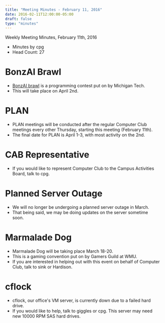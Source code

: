```yaml
---
title: "Meeting Minutes - February 11, 2016"
date: 2016-02-11T12:00:00-05:00
draft: false
type: "minutes"
---
```


Weekly Meeting Minutes, February 11th, 2016

- Minutes by cpg
- Head Count: 27

# BonzAI Brawl

- [BonzAI brawl](http://bonzai.cs.mtu.edu/) is a programming contest put on by Michigan Tech.  
- This will take place on April 2nd.

# PLAN

- PLAN meetings will be conducted after the regular Computer Club meetings every other Thursday, starting this meeting (February 11th).
- The final date for PLAN is April 1-3, with most activity on the 2nd.

# CAB Representative

- If you would like to represent Computer Club to the Campus Activities Board, talk to cpg.

# Planned Server Outage

- We will no longer be undergoing a planned server outage in March. 
- That being said, we may be doing updates on the server sometime soon.

# Marmalade Dog

- Marmalade Dog will be taking place March 18-20.
- This is a gaming convention put on by Gamers Guild at WMU.
- If you are interested in helping out with this event on behalf of Computer Club, talk to sink or Hardison.
 
# cflock

- cflock, our office's VM server, is currently down due to a failed hard drive.
- If you would like to help, talk to giggles or cpg. This server may need new 10000 RPM SAS hard drives.
